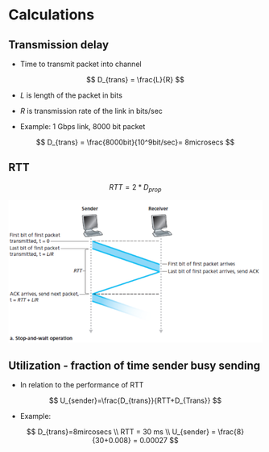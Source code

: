 # Calculations 

## Transmission delay
- Time to transmit packet into channel

$$
D_{trans} = \frac{L}{R}
$$

- $L$ is length of the packet in bits
- $R$ is transmission rate of the link in bits/sec

- Example: 1 Gbps link, 8000 bit packet

$$
D_{trans} = \frac{8000bit}{10^9bit/sec}= 8microsecs
$$

## RTT


$$
RTT = 2*D_{prop}
$$

![](pics/rtt.png)

## Utilization - fraction of time sender busy sending

- In relation to the performance of RTT

$$
U_{sender}=\frac{D_{trans}}{RTT+D_{Trans}}
$$

- Example: 

$$
D_{trans}=8mircosecs \\
RTT = 30 ms \\
U_{sender} = \frac{8}{30+0.008} = 0.00027
$$



